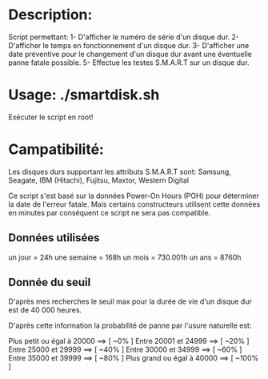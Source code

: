 # Description:
Script permettant:
1- D'afficher le numéro de série d'un disque dur.
2- D'afficher le temps en fonctionnement d'un disque dur.
3- D'afficher une date préventive pour le changement 
d'un disque dur avant une éventuelle panne fatale possible.
5- Effectue les testes S.M.A.R.T sur un disque dur.

# Usage: ./smartdisk.sh
Exécuter le script en root!

# Campatibilité:	
Les disques durs supportant les attributs S.M.A.R.T sont:
Samsung, Seagate, IBM (Hitachi), Fujitsu, Maxtor, Western Digital

Ce script s'est basé sur la données Power-On Hours (POH) pour
déterminer la date de l'erreur fatale.
Mais certains constructeurs utilisent cette données en minutes
par conséquent ce script ne sera pas compatible.

Données utilisées
-------------------

un jour = 24h
une semaine = 168h
un mois = 730.001h
un ans = 8760h

Donnée du seuil
------------------

D'après mes recherches le seuil max pour la durée de vie d'un disque dur est de 40 000 heures.

D'après cette information la probabilité de panne par l'usure naturelle est:

Plus petit ou égal à 20000 ==> [ ~0% ]
Entre 20001 et 24999 ==> [ ~20% ]
Entre 25000 et 29999 ==> [ ~40% ]
Entre 30000 et 34999 ==> [ ~60% ]
Entre 35000 et 39999 ==> [ ~80% ]
Plus grand ou égal à 40000 ==> [ ~100% ]
